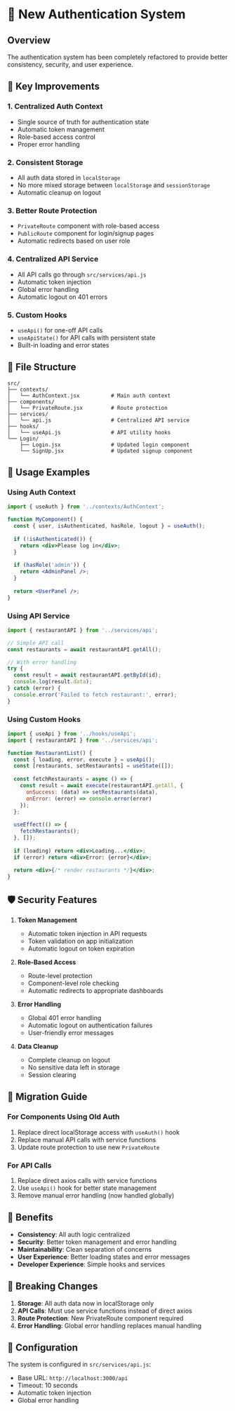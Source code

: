 # 🔐 New Authentication System

## Overview

The authentication system has been completely refactored to provide better consistency, security, and user experience.

## 🚀 Key Improvements

### 1. **Centralized Auth Context**
- Single source of truth for authentication state
- Automatic token management
- Role-based access control
- Proper error handling

### 2. **Consistent Storage**
- All auth data stored in `localStorage`
- No more mixed storage between `localStorage` and `sessionStorage`
- Automatic cleanup on logout

### 3. **Better Route Protection**
- `PrivateRoute` component with role-based access
- `PublicRoute` component for login/signup pages
- Automatic redirects based on user role

### 4. **Centralized API Service**
- All API calls go through `src/services/api.js`
- Automatic token injection
- Global error handling
- Automatic logout on 401 errors

### 5. **Custom Hooks**
- `useApi()` for one-off API calls
- `useApiState()` for API calls with persistent state
- Built-in loading and error states

## 📁 File Structure

```
src/
├── contexts/
│   └── AuthContext.jsx          # Main auth context
├── components/
│   └── PrivateRoute.jsx         # Route protection
├── services/
│   └── api.js                   # Centralized API service
├── hooks/
│   └── useApi.js                # API utility hooks
└── Login/
    ├── Login.jsx                # Updated login component
    └── SignUp.jsx               # Updated signup component
```

## 🔧 Usage Examples

### Using Auth Context
```jsx
import { useAuth } from '../contexts/AuthContext';

function MyComponent() {
  const { user, isAuthenticated, hasRole, logout } = useAuth();
  
  if (!isAuthenticated()) {
    return <div>Please log in</div>;
  }
  
  if (hasRole('admin')) {
    return <AdminPanel />;
  }
  
  return <UserPanel />;
}
```

### Using API Service
```jsx
import { restaurantAPI } from '../services/api';

// Simple API call
const restaurants = await restaurantAPI.getAll();

// With error handling
try {
  const result = await restaurantAPI.getById(id);
  console.log(result.data);
} catch (error) {
  console.error('Failed to fetch restaurant:', error);
}
```

### Using Custom Hooks
```jsx
import { useApi } from '../hooks/useApi';
import { restaurantAPI } from '../services/api';

function RestaurantList() {
  const { loading, error, execute } = useApi();
  const [restaurants, setRestaurants] = useState([]);
  
  const fetchRestaurants = async () => {
    const result = await execute(restaurantAPI.getAll, {
      onSuccess: (data) => setRestaurants(data),
      onError: (error) => console.error(error)
    });
  };
  
  useEffect(() => {
    fetchRestaurants();
  }, []);
  
  if (loading) return <div>Loading...</div>;
  if (error) return <div>Error: {error}</div>;
  
  return <div>{/* render restaurants */}</div>;
}
```

## 🛡️ Security Features

1. **Token Management**
   - Automatic token injection in API requests
   - Token validation on app initialization
   - Automatic logout on token expiration

2. **Role-Based Access**
   - Route-level protection
   - Component-level role checking
   - Automatic redirects to appropriate dashboards

3. **Error Handling**
   - Global 401 error handling
   - Automatic logout on authentication failures
   - User-friendly error messages

4. **Data Cleanup**
   - Complete cleanup on logout
   - No sensitive data left in storage
   - Session clearing

## 🔄 Migration Guide

### For Components Using Old Auth
1. Replace direct localStorage access with `useAuth()` hook
2. Replace manual API calls with service functions
3. Update route protection to use new `PrivateRoute`

### For API Calls
1. Replace direct axios calls with service functions
2. Use `useApi()` hook for better state management
3. Remove manual error handling (now handled globally)

## 🎯 Benefits

- **Consistency**: All auth logic centralized
- **Security**: Better token management and error handling
- **Maintainability**: Clean separation of concerns
- **User Experience**: Better loading states and error messages
- **Developer Experience**: Simple hooks and services

## 🚨 Breaking Changes

1. **Storage**: All auth data now in localStorage only
2. **API Calls**: Must use service functions instead of direct axios
3. **Route Protection**: New PrivateRoute component required
4. **Error Handling**: Global error handling replaces manual handling

## 🔧 Configuration

The system is configured in `src/services/api.js`:
- Base URL: `http://localhost:3000/api`
- Timeout: 10 seconds
- Automatic token injection
- Global error handling 